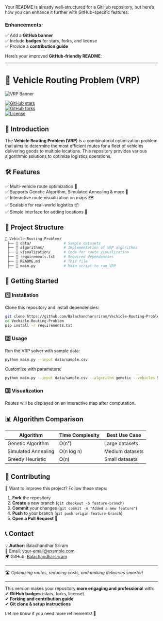 Your README is already well-structured for a GitHub repository, but here’s how you can enhance it further with GitHub-specific features:  

### **Enhancements:**  
✅ Add a **GitHub banner**  
✅ Include **badges** for stars, forks, and license  
✅ Provide a **contribution guide**  

Here’s your improved **GitHub-friendly README**:  

---

# 🚗 Vehicle Routing Problem (VRP)  
![VRP Banner](https://via.placeholder.com/1000x300?text=Vehicle+Routing+Problem)  

[![GitHub stars](https://img.shields.io/github/stars/Balachandharsriram/Vechicle-Routing-Problem?style=social)](https://github.com/Balachandharsriram/Vechicle-Routing-Problem/stargazers)  
[![GitHub forks](https://img.shields.io/github/forks/Balachandharsriram/Vechicle-Routing-Problem?style=social)](https://github.com/Balachandharsriram/Vechicle-Routing-Problem/network/members)  
[![License](https://img.shields.io/github/license/Balachandharsriram/Vechicle-Routing-Problem)](./LICENSE)  

## 📌 Introduction  
The **Vehicle Routing Problem (VRP)** is a combinatorial optimization problem that aims to determine the most efficient routes for a fleet of vehicles delivering goods to multiple locations. This repository provides various algorithmic solutions to optimize logistics operations.  

## 🛠️ Features  
✅ Multi-vehicle route optimization 🚛  
✅ Supports Genetic Algorithm, Simulated Annealing & more 🧠  
✅ Interactive route visualization on maps 🗺️  
✅ Scalable for real-world logistics 📦  
✅ Simple interface for adding locations 📍  

## 📂 Project Structure  
```bash
📁 Vehicle-Routing-Problem/
 ├── 📂 data/               # Sample datasets
 ├── 📂 algorithms/         # Implementation of VRP algorithms
 ├── 📂 visualization/      # Code for route visualization
 ├── 📜 requirements.txt    # Required dependencies
 ├── 📜 README.md           # This file
 ├── 📜 main.py             # Main script to run VRP
```

## 🚀 Getting Started  
### 1️⃣ Installation  
Clone this repository and install dependencies:  
```sh
git clone https://github.com/Balachandharsriram/Vechicle-Routing-Problem.git  
cd Vechicle-Routing-Problem  
pip install -r requirements.txt  
```

### 2️⃣ Usage  
Run the VRP solver with sample data:  
```sh
python main.py --input data/sample.csv  
```
Customize with parameters:  
```sh
python main.py --input data/sample.csv --algorithm genetic --vehicles 5  
```

### 3️⃣ Visualization  
Routes will be displayed on an interactive map after computation.

## 📊 Algorithm Comparison  
| Algorithm           | Time Complexity | Best Use Case     |  
|--------------------|---------------|-----------------|  
| Genetic Algorithm  | O(n²)         | Large datasets  |  
| Simulated Annealing | O(n log n)   | Medium datasets |  
| Greedy Heuristic  | O(n)          | Small datasets  |  

## 🤝 Contributing  
🚀 Want to improve this project? Follow these steps:  
1. **Fork** the repository  
2. **Create** a new branch (`git checkout -b feature-branch`)  
3. **Commit** your changes (`git commit -m "Added a new feature"`)  
4. **Push** to your branch (`git push origin feature-branch`)  
5. **Open a Pull Request** 🚀  

## 📞 Contact  
💡 **Author:** Balachandhar Sriram  
📧 Email: [your-email@example.com](mailto:your-email@example.com)  
🌍 GitHub: [Balachandharsriram](https://github.com/Balachandharsriram)  

---  
🛣️ *Optimizing routes, reducing costs, and making deliveries smarter!*  

---

This version makes your repository **more engaging and professional** with:  
✔ **GitHub badges** (stars, forks, license)  
✔ **Forking and contribution guide**  
✔ **Git clone & setup instructions**  

Let me know if you need more refinements! 🚀
